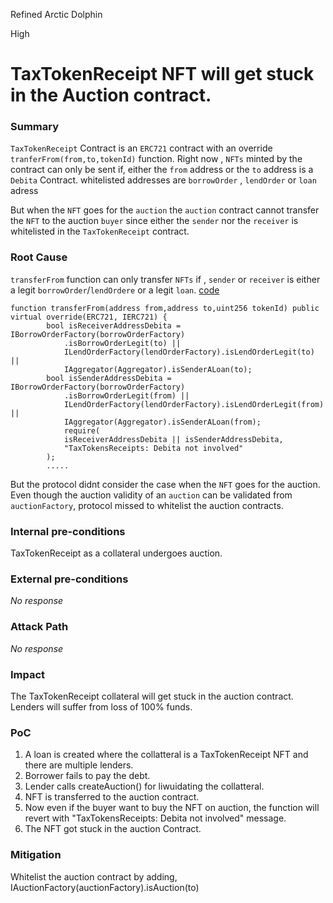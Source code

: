 Refined Arctic Dolphin

High

# TaxTokenReceipt NFT will get stuck in the Auction contract.




### Summary

`TaxTokenReceipt` Contract is an `ERC721` contract with an override `tranferFrom(from,to,tokenId)` function.
Right now , `NFTs` minted by the contract can only be sent if, either the `from` address or the `to` address is a `Debita` Contract.
 whitelisted addresses are  `borrowOrder` , `lendOrder` or `loan` adress

But when the `NFT`  goes for the `auction` the `auction` contract cannot transfer the `NFT` to the auction `buyer` since either the `sender` nor the `receiver` is whitelisted in the `TaxTokenReceipt` contract.

### Root Cause

`transferFrom` function can only transfer `NFTs` if , `sender` or `receiver` is either a legit `borrowOrder`/`lendOrdere` or a legit `loan`.
[code](https://github.com/sherlock-audit/2024-11-debita-finance-v3/blob/1465ba6884c4cc44f7fc28e51f792db346ab1e33/Debita-V3-Contracts/contracts/Non-Fungible-Receipts/TaxTokensReceipts/TaxTokensReceipt.sol#L93-L105)
```solidity
function transferFrom(address from,address to,uint256 tokenId) public virtual override(ERC721, IERC721) {
        bool isReceiverAddressDebita = IBorrowOrderFactory(borrowOrderFactory)
            .isBorrowOrderLegit(to) ||
            ILendOrderFactory(lendOrderFactory).isLendOrderLegit(to) ||
            IAggregator(Aggregator).isSenderALoan(to);
        bool isSenderAddressDebita = IBorrowOrderFactory(borrowOrderFactory)
            .isBorrowOrderLegit(from) ||
            ILendOrderFactory(lendOrderFactory).isLendOrderLegit(from) ||
            IAggregator(Aggregator).isSenderALoan(from);
            require(
            isReceiverAddressDebita || isSenderAddressDebita,
            "TaxTokensReceipts: Debita not involved"
        );
        .....
```

But the protocol didnt consider the case when the `NFT` goes for the auction.
Even though the auction validity of an `auction` can be validated from `auctionFactory`, protocol missed to whitelist the auction contracts. 

### Internal pre-conditions
TaxTokenReceipt as a collateral undergoes auction.


### External pre-conditions

_No response_

### Attack Path

_No response_

### Impact

The TaxTokenReceipt collateral will get stuck in the auction contract. Lenders will suffer from loss of 100% funds.

### PoC

1) A loan is created where the collatteral is a TaxTokenReceipt NFT and there are multiple lenders.
2) Borrower fails to pay the debt.
3) Lender calls createAuction() for liwuidating the collatteral.
4) NFT is transferred to the auction contract.
5) Now even if the buyer want to buy the NFT on auction, the function will revert with "TaxTokensReceipts: Debita not involved" message.
6) The NFT got stuck in the auction Contract.

### Mitigation

Whitelist the auction contract by adding,
IAuctionFactory(auctionFactory).isAuction(to)

